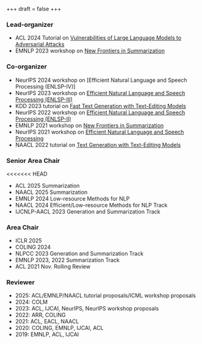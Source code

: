 +++
draft = false
+++
### Lead-organizer
- ACL 2024 Tutorial on [Vulnerabilities of Large Language Models to Adversarial Attacks](https://llm-vulnerability.github.io/)
- EMNLP 2023 workshop on [New Frontiers in Summarization](https://newsumm.github.io/2023/)

### Co-organizer
- NeurIPS 2024 workshop on [Efficient Natural Language and Speech Processing (ENLSP-IV)]
- NeurIPS 2023 workshop on [Efficient Natural Language and Speech Processing (ENLSP-III)](https://neurips2023-enlsp.github.io/)
- KDD 2023 tutorial on [Fast Text Generation with Text-Editing Models](https://kdd2023-text-editing.github.io/)
- NeurIPS 2022 workshop on [Efficient Natural Language and Speech Processing (ENLSP-II)](https://neurips2022-enlsp.github.io/)
- EMNLP 2021 workshop on [New Frontiers in Summarization](https://newsumm.github.io/2021/)
- NeurIPS 2021 workshop on [Efficient Natural Language and Speech Processing](https://neurips2021-nlp.github.io/)
- NAACL 2022 tutorial on [Text Generation with Text-Editing Models](https://text-editing.github.io/)

### Senior Area Chair
<<<<<<< HEAD
- ACL 2025 Summarization
- NAACL 2025 Summarization
- EMNLP 2024 Low-resource Methods for NLP
- NAACL 2024 Efficient/Low-resource Methods for NLP Track
- IJCNLP-AACL 2023 Generation and Summarization Track

### Area Chair
- ICLR 2025
- COLING 2024
- NLPCC 2023 Generation and Summarization Track
- EMNLP 2023, 2022 Summarization Track
- ACL 2021 Nov. Rolling Review

### Reviewer
- 2025: ACL/EMNLP/NAACL tutorial proposals/ICML workshop proposals 
- 2024: COLM
- 2023: ACL, IJCAI, NeurIPS, NeurIPS workshop proposals
- 2022: ARR, COLING
- 2021: ACL, EACL, NAACL
- 2020: COLING, EMNLP, IJCAI, ACL
- 2019: EMNLP, ACL, IJCAI
